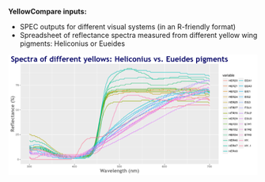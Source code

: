 **YellowCompare inputs:**

  + SPEC outputs for different visual systems (in an R-friendly format)
  + Spreadsheet of reflectance spectra measured from different yellow wing pigments: Heliconius or Eueides


![alt text](https://github.com/jebriner/YellowCompare/blob/master/InputFiles/161216Plot_YellowsSpectra.png?raw=true "Plot of Yellow Pigments")

